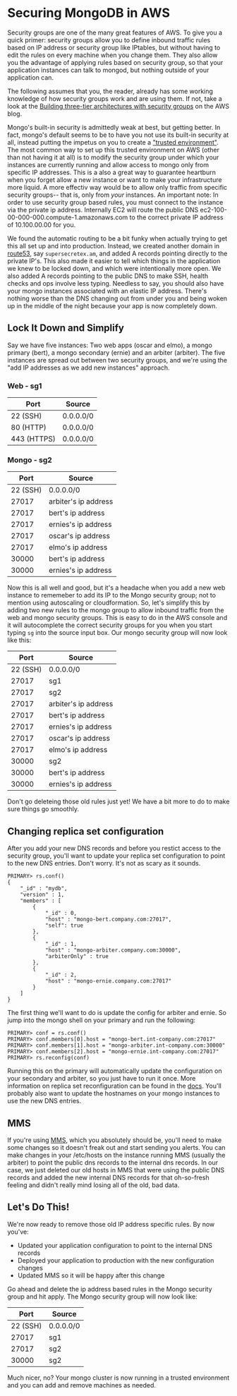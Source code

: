 # Securing MongoDB in AWS

Security groups are one of the many great features of AWS.  To give you a quick primer: security groups allow you to define inbound traffic rules based on IP address or security group like IPtables, but without having to edit the rules on every machine when you change them.  They also allow you the advantage of applying rules based on security group, so that your application instances can talk to mongod, but nothing outside of your application can.

The following assumes that you, the reader, already has some working knowledge of how security groups work and are using them.  If not, take a look at the [Building three-tier architectures with security groups](http://aws.typepad.com/aws/2010/06/building-three-tier-architectures-with-security-groups.html) on the AWS blog.

Mongo's built-in security is admittedly weak at best, but getting better.  In fact, mongo's default seems to be to have you not use its built-in security at all, instead putting the impetus on you to create a ["trusted environment"](http://www.mongodb.org/display/DOCS/Security+and+Authentication).
The most common way to set up this trusted environment on AWS (other than not having it at all) is to modify the security group under which your instances are currently running and allow access to mongo only from specific IP addresses. This is a also a great way to guarantee heartburn when you forget allow a new instance or want to make your infrastructure more liquid.  A more effectiv way would be to allow only traffic from specific security groups-- that is, only from *your* instances.  An important note: In order to use security group based rules, you must connect to the instance via the private ip address.  Internally EC2 will route the public DNS ec2-100-00-000-000.compute-1.amazonaws.com to the correct private IP address of 10.100.00.00 for you.

We found the automatic routing to be a bit funky when actually trying to get this all set up and into production.  Instead, we created another domain in [route53](http://aws.amazon.com/route53/), say `supersecretex.am`, and added A records pointing directly to the private IP's.  This also made it easier to tell which things in the application we knew to be locked down, and which were intentionally more open. We also added A records pointing to the public DNS to make SSH, health checks and ops involve less typing.  Needless to say, you should also have your mongo instances associated with an elastic IP address.  There's nothing worse than the DNS changing out from under you and being woken up in the middle of the night because your app is now completely down.


## Lock It Down and Simplify

Say we have five instances: Two web apps (oscar and elmo), a mongo primary (bert), a mongo secondary (ernie) and an arbiter (arbiter).  The five instances are spread out between two security groups, and we're using the "add IP addresses as we add new instances" approach.

### Web - sg1

<table>
    <thead><tr><th>Port</th><th>Source</th></tr></thead>
    <tbody>
        <tr><td>22 (SSH)</td><td>0.0.0.0/0</td></tr>
        <tr><td>80 (HTTP)</td><td>0.0.0.0/0</td></tr>
        <tr><td>443 (HTTPS)</td><td>0.0.0.0/0</td></tr>
    </tbody>
</table>

### Mongo - sg2

<table>
    <thead><tr><th>Port</th><th>Source</th></tr></thead>
    <tbody>
        <tr><td>22 (SSH)</td><td>0.0.0.0/0</td></tr>
        <tr><td>27017</td><td>arbiter's ip address</td></tr>
        <tr><td>27017</td><td>bert's ip address</td></tr>
        <tr><td>27017</td><td>ernies's ip address</td></tr>
        <tr><td>27017</td><td>oscar's ip address</td></tr>
        <tr><td>27017</td><td>elmo's ip address</td></tr>
        <tr><td>30000</td><td>bert's ip address</td></tr>
        <tr><td>30000</td><td>ernies's ip address</td></tr>
    </tbody>
</table>

Now this is all well and good, but it's a headache when you add a new web instance to rememeber to add its IP to the Mongo security group; not to mention using autoscaling or cloudformation.  So, let's simplify this by adding two new rules to the mongo group to allow inbound traffic from the web and mongo security groups.  This is easy to do in the AWS console and it will autocomplete the correct security groups for you when you start typing `sg` into the source input box.  Our mongo security group will now look like this:

<table>
    <thead><tr><th>Port</th><th>Source</th></tr></thead>
    <tbody>
        <tr><td>22 (SSH)</td><td>0.0.0.0/0</td></tr>
        <tr><td>27017</td><td>sg1</td></tr>
        <tr><td>27017</td><td>sg2</td></tr>
        <tr><td>27017</td><td>arbiter's ip address</td></tr>
        <tr><td>27017</td><td>bert's ip address</td></tr>
        <tr><td>27017</td><td>ernies's ip address</td></tr>
        <tr><td>27017</td><td>oscar's ip address</td></tr>
        <tr><td>27017</td><td>elmo's ip address</td>
        <tr><td>30000</td><td>sg2</td></tr>
        <tr><td>30000</td><td>bert's ip address</td></tr>
        <tr><td>30000</td><td>ernies's ip address</td></tr>
    </tbody>
</table>

Don't go deleteing those old rules just yet!  We have a bit more to do to make sure things go smoothly.


## Changing replica set configuration

After you add your new DNS records and before you restict access to the security group, you'll want to update your replica set configuration to point to the new DNS entries.  Don't worry.  It's not as scary as it sounds.

    PRIMARY> rs.conf()
    {
        "_id" : "mydb",
        "version" : 1,
        "members" : [
            {
                "_id" : 0,
                "host" : "mongo-bert.company.com:27017",
                "self": true
            },
            {
                "_id" : 1,
                "host" : "mongo-arbiter.company.com:30000",
                "arbiterOnly" : true
            },
            {
                "_id" : 2,
                "host" : "mongo-ernie.company.com:27017"
            }
        ]
    }

The first thing we'll want to do is update the config for arbiter and ernie.  So jump into the mongo shell on your primary and run the following:

    PRIMARY> conf = rs.conf()
    PRIMARY> conf.members[0].host = "mongo-bert.int-company.com:27017"
    PRIMARY> conf.members[1].host = "mongo-arbiter.int-company.com:30000"
    PRIMARY> conf.members[2].host = "mongo-ernie.int-company.com:27017"
    PRIMARY> rs.reconfig(conf)

Running this on the primary will automatically update the configuration on your secondary and arbiter, so you just have to run it once. More information on replica set reconfiguration can be found in the [docs](http://docs.mongodb.org/manual/reference/replica-configuration/#usage).  You'll probably also want to update the hostnames on your mongo instances to use the new DNS entries.

## MMS

If you're using [MMS](https://mms.10gen.com/), which you absolutely should be, you'll need to make some changes so it doesn't freak out and start sending you alerts.  You can make changes in your /etc/hosts on the instance running MMS (usually the arbiter) to point the public dns records to the internal dns records.  In our case, we just deleted our old hosts in MMS that were using the public DNS records and added the new internal DNS records for that oh-so-fresh feeling and didn't really mind losing all of the old, bad data.


## Let's Do This!

We're now ready to remove those old IP address specific rules.  By now you've:

 * Updated your application configuration to point to the internal DNS records
 * Deployed your application to production with the new configuration changes
 * Updated MMS so it will be happy after this change

Go ahead and delete the ip address based rules in the Mongo security group and hit apply.  The Mongo security group will now look like:

<table>
    <thead><tr><th>Port</th><th>Source</th></tr></thead>
    <tbody>
        <tr><td>22 (SSH)</td><td>0.0.0.0/0</td></tr>
        <tr><td>27017</td><td>sg1</td></tr>
        <tr><td>27017</td><td>sg2</td></tr>
        <tr><td>30000</td><td>sg2</td></tr>
    </tbody>
</table>

Much nicer, no?  Your mongo cluster is now running in a trusted environment and you can add and remove machines as needed.

